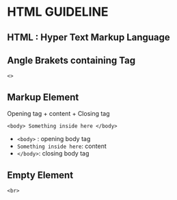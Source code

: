 # HTML GUIDELINE


## HTML : Hyper Text Markup Language

## Angle Brakets containing Tag
```
<>
```

## Markup Element
Opening tag + content + Closing tag
```
<body> Something inside here </body> 
```
* ```<body>``` : opening body tag
* ```Something inside here```: content
* ```</body>```: closing body tag

## Empty Element
```
<br>
```
